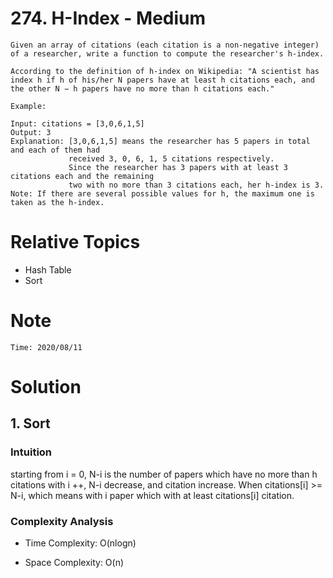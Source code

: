 # 274. H-Index - Medium

```
Given an array of citations (each citation is a non-negative integer) of a researcher, write a function to compute the researcher's h-index.

According to the definition of h-index on Wikipedia: "A scientist has index h if h of his/her N papers have at least h citations each, and the other N − h papers have no more than h citations each."

Example:

Input: citations = [3,0,6,1,5]
Output: 3 
Explanation: [3,0,6,1,5] means the researcher has 5 papers in total and each of them had 
             received 3, 0, 6, 1, 5 citations respectively. 
             Since the researcher has 3 papers with at least 3 citations each and the remaining 
             two with no more than 3 citations each, her h-index is 3.
Note: If there are several possible values for h, the maximum one is taken as the h-index.
```

# Relative Topics
* Hash Table
* Sort


# Note
```
Time: 2020/08/11
```


# Solution

## 1. Sort

### Intuition
starting from i = 0, N-i is the number of papers which have no more than h citations
with i ++, N-i decrease, and citation increase. When citations[i] >= N-i, which means with i paper which with at least citations[i] citation.


### Complexity Analysis
*   Time Complexity: O(nlogn)
  
*   Space Complexity: O(n)
